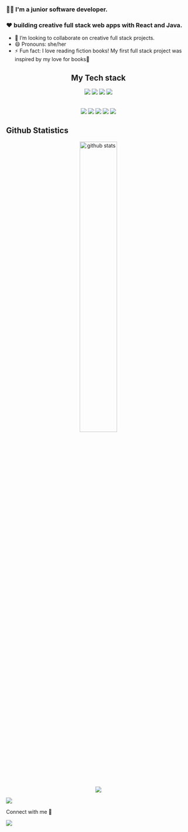 


### 👋🏼 I'm a junior software developer.
      
### ❤️ building creative full stack web apps with React and Java.


- 👯 I’m looking to collaborate on creative full stack projects.
- 😄 Pronouns: she/her
- ⚡ Fun fact: I love reading fiction books! My first full stack project was inspired by my love for books👾





 <h2 align="center"> My Tech stack </h2>
<p align="center">
<img src="https://img.shields.io/badge/JavaScript-323330?style=for-the-badge&logo=javascript&logoColor=F7DF1E" />
<img src="https://img.shields.io/badge/Java-ED8B00?style=for-the-badge&logo=java&logoColor=white"/>
<img src="https://img.shields.io/badge/HTML5-E34F26?style=for-the-badge&logo=html5&logoColor=white" />
<img src="https://img.shields.io/badge/CSS3-1572B6?style=for-the-badge&logo=css3&logoColor=white"/>
  <br/>
  <br/>
  <br />
      
  
  
<img src="https://img.shields.io/badge/json-5E5C5C?style=for-the-badge&logo=json&logoColor=white"/>
<img src="https://img.shields.io/badge/React_Native-20232A?style=for-the-badge&logo=react&logoColor=61DAFB"/>
<img src="https://img.shields.io/badge/Sass-CC6699?style=for-the-badge&logo=sass&logoColor=white"/>
<img src="https://img.shields.io/badge/npm-CB3837?style=for-the-badge&logo=npm&logoColor=white"/>
 <img src="https://img.shields.io/badge/Spring_Boot-F2F4F9?style=for-the-badge&logo=spring-boot" />
 </p>



<h2>Github Statistics </h2>

<p align="center">

<img src="https://github-readme-stats.vercel.app/api?username=Ankita-Manmoandas&show_icons=true&theme=gotham" alt="github stats" width="45%" align="center"/>
      <br />
<img src="https://github-readme-streak-stats.herokuapp.com/?user=Ankita-Manmoandas" />
            </p>
<img src="https://activity-graph.herokuapp.com/graph?username=Ankita-Manmoandas&theme=minimal"/>





Connect with me 🤝 

<img src="https://img.shields.io/badge/LinkedIn-0077B5?style=for-the-badge&logo=linkedin&logoColor=white"  />
 



